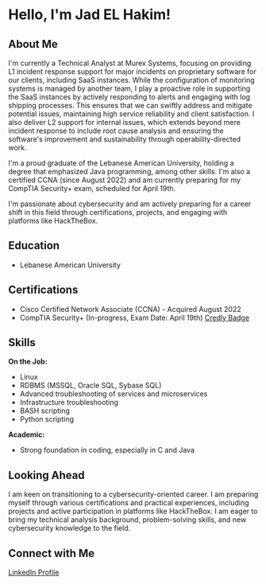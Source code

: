 # Hello, I'm Jad EL Hakim!

## About Me

I'm currently a Technical Analyst at Murex Systems, focusing on providing L1 incident response support for major incidents on proprietary software for our clients, including SaaS instances. While the configuration of monitoring systems is managed by another team, I play a proactive role in supporting the SaaS instances by actively responding to alerts and engaging with log shipping processes. This ensures that we can swiftly address and mitigate potential issues, maintaining high service reliability and client satisfaction. I also deliver L2 support for internal issues, which extends beyond mere incident response to include root cause analysis and ensuring the software's improvement and sustainability through operability-directed work.

I'm a proud graduate of the Lebanese American University, holding a degree that emphasized Java programming, among other skills. I'm also a certified CCNA (since August 2022) and am currently preparing for my CompTIA Security+ exam, scheduled for April 19th.

I'm passionate about cybersecurity and am actively preparing for a career shift in this field through certifications, projects, and engaging with platforms like HackTheBox.

## Education

- Lebanese American University

## Certifications

- Cisco Certified Network Associate (CCNA) - Acquired August 2022
- CompTIA Security+ (In-progress, Exam Date: April 19th) [Credly Badge](https://www.credly.com/badges/12666797-ff89-4bc9-9117-4ed273117d65/linked_in_profile)

## Skills

**On the Job:**
- Linux
- RDBMS (MSSQL, Oracle SQL, Sybase SQL)
- Advanced troubleshooting of services and microservices
- Infrastructure troubleshooting
- BASH scripting
- Python scripting

**Academic:**
- Strong foundation in coding, especially in C and Java

## Looking Ahead

I am keen on transitioning to a cybersecurity-oriented career. I am preparing myself through various certifications and practical experiences, including projects and active participation in platforms like HackTheBox. I am eager to bring my technical analysis background, problem-solving skills, and new cybersecurity knowledge to the field.

## Connect with Me

[LinkedIn Profile](https://www.linkedin.com/in/jad-el-hakim-2b87571a4)
